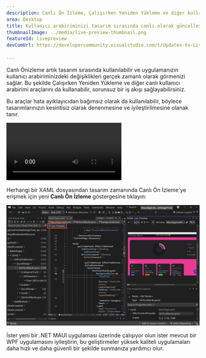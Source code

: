 ```yaml
---
description: Canlı Ön İzleme, Çalışırken Yeniden Yükleme ve diğer kullanıcı arabirimi araçları artık tasarım sırasında kullanılabilir.
area: Desktop
title: Kullanıcı arabiriminizi tasarım sırasında canlı olarak güncelleştirin
thumbnailImage: ../media/live-preview-thumbnail.png
featureId: livepreview
devComUrl: https://developercommunity.visualstudio.com/t/Updates-to-Live-Preview-Hot-Reload-and/10846679

---
```



Canlı Önizleme artık tasarım sırasında kullanılabilir ve uygulamanızın kullanıcı arabiriminizdeki değişiklikleri gerçek zamanlı olarak görmenizi sağlar. Bu şekilde Çalışırken Yeniden Yükleme ve diğer canlı kullanıcı arabirimi araçlarını da kullanabilir, sorunsuz bir iş akışı sağlayabilirsiniz.

Bu araçlar hata ayıklayıcıdan bağımsız olarak da kullanılabilir, böylece tasarımlarınızın kesintisiz olarak denenmesine ve iyileştirilmesine olanak tanır.

![Canlı Ön İzleme Tanıtımı](../media/live-preview.mp4)

Herhangi bir XAML dosyasından tasarım zamanında Canlı Ön İzleme'ye erişmek için yeni **Canlı Ön İzleme** göstergesine tıklayın:

![Canlı Ön İzleme Ekran Görüntüsü](../media/live-preview.png)

İster yeni bir .NET MAUI uygulaması üzerinde çalışıyor olun ister mevcut bir WPF uygulamasını iyileştirin, bu geliştirmeler yüksek kaliteli uygulamaları daha hızlı ve daha güvenli bir şekilde sunmanıza yardımcı olur.
